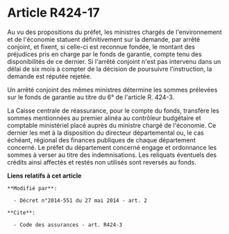 # Article R424-17

Au vu des propositions du préfet, les ministres chargés de l'environnement et de l'économie statuent définitivement sur la
demande, par arrêté conjoint, et fixent, si celle-ci est reconnue fondée, le montant des préjudices pris en charge par le
fonds de garantie, compte tenu des disponibilités de ce dernier. Si l'arrêté conjoint n'est pas intervenu dans un délai de
six mois à compter de la décision de poursuivre l'instruction, la demande est réputée rejetée. 

Un arrêté conjoint des mêmes ministres détermine les sommes prélevées sur le fonds de garantie au titre du 6° de l'article R.
424-3. 

La Caisse centrale de réassurance, pour le compte du fonds, transfère les sommes mentionnées au premier alinéa au contrôleur
budgétaire et comptable ministériel placé auprès du ministre chargé de l'économie. Ce dernier les met à la disposition du
directeur départemental ou, le cas échéant, régional des finances publiques de chaque département concerné. Le préfet du
département concerné engage et ordonnance les sommes à verser au titre des indemnisations. Les reliquats éventuels des
crédits ainsi affectés et restés non utilisés sont reversés au fonds.

**Liens relatifs à cet article**

	**Modifié par**:

	  - Décret n°2014-551 du 27 mai 2014 - art. 2

	**Cite**:

	  - Code des assurances - art. R424-3
